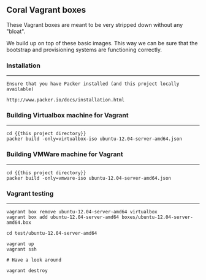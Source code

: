 ## Coral Vagrant boxes

These Vagrant boxes are meant to be very stripped down without any "bloat".

We build up on top of these basic images.  This way we can be sure that the 
bootstrap and provisioning systems are functioning correctly.


### Installation
----------------

    Ensure that you have Packer installed (and this project locally available)

    http://www.packer.io/docs/installation.html


### Building Virtualbox machine for Vagrant
-------------------------------

    cd {{this project directory}}
    packer build -only=virtualbox-iso ubuntu-12.04-server-amd64.json


### Building VMWare machine for Vagrant
-------------------------------

    cd {{this project directory}}
    packer build -only=vmware-iso ubuntu-12.04-server-amd64.json


### Vagrant testing
-------------------

    vagrant box remove ubuntu-12.04-server-amd64 virtualbox
    vagrant box add ubuntu-12.04-server-amd64 boxes/ubuntu-12.04-server-amd64.box
    
    cd test/ubuntu-12.04-server-amd64
    
    vagrant up
    vagrant ssh
    
    # Have a look around
    
    vagrant destroy
